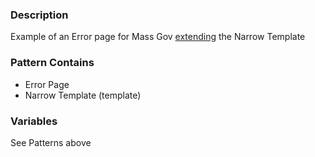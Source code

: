 ### Description
Example of an Error page for Mass Gov [extending](https://twig.symfony.com/doc/2.x/tags/extends.html) the Narrow Template

### Pattern Contains
* Error Page
* Narrow Template (template)

### Variables
See Patterns above
